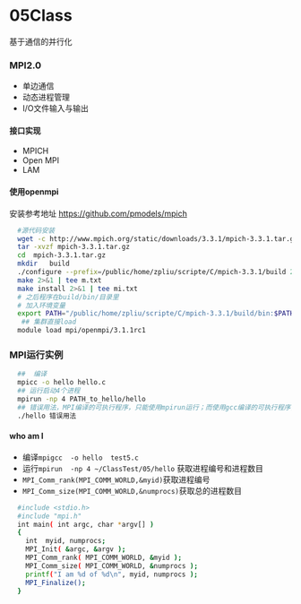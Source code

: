 # 05Class
基于通信的并行化
### MPI2.0

+ 单边通信
+ 动态进程管理
+ I/O文件输入与输出
#### 接口实现
+ MPICH
+ Open MPI
+ LAM

#### 使用openmpi

安装参考地址 https://github.com/pmodels/mpich

```bash
  #源代码安装
  wget -c http://www.mpich.org/static/downloads/3.3.1/mpich-3.3.1.tar.gz
  tar -xvzf mpich-3.3.1.tar.gz 
  cd  mpich-3.3.1.tar.gz 
  mkdir   build
  ./configure --prefix=/public/home/zpliu/scripte/C/mpich-3.3.1/build 2>&1| tee c.txt
  make 2>&1 | tee m.txt
  make install 2>&1 | tee mi.txt
  # 之后程序在build/bin/目录里
  # 加入环境变量
  export PATH="/public/home/zpliu/scripte/C/mpich-3.3.1/build/bin:$PATH"	
   ## 集群直接load
  module load mpi/openmpi/3.1.1rc1
```

### MPI运行实例
```bash
  ##  编译
  mpicc -o hello hello.c
  ## 运行启动4个进程
  mpirun -np 4 PATH_to_hello/hello 
  ## 错误用法，MPI编译的可执行程序，只能使用mpirun运行；而使用gcc编译的可执行程序，也可以使用mpirun运行
  ./hello 错误用法
```
#### who am I
+ 编译`mpigcc  -o hello  test5.c`
+ 运行`mpirun  -np 4 ~/ClassTest/05/hello`
获取进程编号和进程数目
+ `MPI_Comm_rank(MPI_COMM_WORLD,&myid)`获取进程编号
+ `MPI_Comm_size(MPI_COMM_WORLD,&numprocs)`获取总的进程数目

```bash
  #include <stdio.h>
  #include "mpi.h"
  int main( int argc, char *argv[] )
  {
    int  myid, numprocs;
    MPI_Init( &argc, &argv );
    MPI_Comm_rank( MPI_COMM_WORLD, &myid );
    MPI_Comm_size( MPI_COMM_WORLD, &numprocs );
    printf("I am %d of %d\n", myid, numprocs );
    MPI_Finalize();
  }
```



